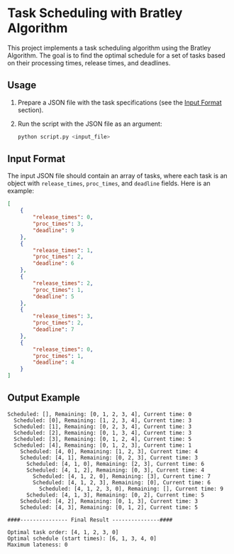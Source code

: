 # Task Scheduling with Bratley Algorithm

This project implements a task scheduling algorithm using the Bratley Algorithm. The goal is to find the optimal schedule for a set of tasks based on their processing times, release times, and deadlines.

## Usage

1. Prepare a JSON file with the task specifications (see the [Input Format](#input-format) section).

2. Run the script with the JSON file as an argument:
    ```sh
    python script.py <input_file>
    ```

## Input Format

The input JSON file should contain an array of tasks, where each task is an object with `release_times`, `proc_times`, and `deadline` fields. Here is an example:

```json
[
    {
        "release_times": 0,
        "proc_times": 3,
        "deadline": 9
    },
    {
        "release_times": 1,
        "proc_times": 2,
        "deadline": 6
    },
    {
        "release_times": 2,
        "proc_times": 1,
        "deadline": 5
    },
    {
        "release_times": 3,
        "proc_times": 2,
        "deadline": 7
    },
    {
        "release_times": 0,
        "proc_times": 1,
        "deadline": 4
    }
]
```
## Output Example
```
Scheduled: [], Remaining: [0, 1, 2, 3, 4], Current time: 0
  Scheduled: [0], Remaining: [1, 2, 3, 4], Current time: 3
  Scheduled: [1], Remaining: [0, 2, 3, 4], Current time: 3
  Scheduled: [2], Remaining: [0, 1, 3, 4], Current time: 3
  Scheduled: [3], Remaining: [0, 1, 2, 4], Current time: 5
  Scheduled: [4], Remaining: [0, 1, 2, 3], Current time: 1
    Scheduled: [4, 0], Remaining: [1, 2, 3], Current time: 4
    Scheduled: [4, 1], Remaining: [0, 2, 3], Current time: 3
      Scheduled: [4, 1, 0], Remaining: [2, 3], Current time: 6
      Scheduled: [4, 1, 2], Remaining: [0, 3], Current time: 4
        Scheduled: [4, 1, 2, 0], Remaining: [3], Current time: 7
        Scheduled: [4, 1, 2, 3], Remaining: [0], Current time: 6
          Scheduled: [4, 1, 2, 3, 0], Remaining: [], Current time: 9
      Scheduled: [4, 1, 3], Remaining: [0, 2], Current time: 5
    Scheduled: [4, 2], Remaining: [0, 1, 3], Current time: 3
    Scheduled: [4, 3], Remaining: [0, 1, 2], Current time: 5

####--------------- Final Result ---------------####

Optimal task order: [4, 1, 2, 3, 0]
Optimal schedule (start times): [6, 1, 3, 4, 0]
Maximum lateness: 0
```

